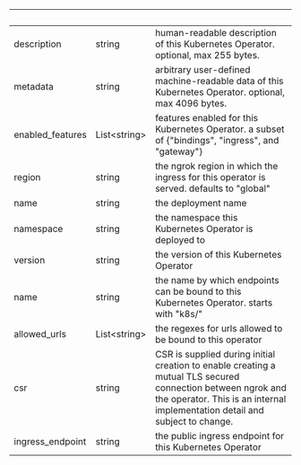 <!-- Code generated for API Clients. DO NOT EDIT. -->

| &nbsp;           | &nbsp;             | &nbsp;                                                                                                                                                                                      |
| ---------------- | ------------------ | ------------------------------------------------------------------------------------------------------------------------------------------------------------------------------------------- |
| description      | string             | human-readable description of this Kubernetes Operator. optional, max 255 bytes.                                                                                                            |
| metadata         | string             | arbitrary user-defined machine-readable data of this Kubernetes Operator. optional, max 4096 bytes.                                                                                         |
| enabled_features | List&lt;string&gt; | features enabled for this Kubernetes Operator. a subset of {"bindings", "ingress", and "gateway"}                                                                                           |
| region           | string             | the ngrok region in which the ingress for this operator is served. defaults to "global"                                                                                                     |
| name             | string             | the deployment name                                                                                                                                                                         |
| namespace        | string             | the namespace this Kubernetes Operator is deployed to                                                                                                                                       |
| version          | string             | the version of this Kubernetes Operator                                                                                                                                                     |
| name             | string             | the name by which endpoints can be bound to this Kubernetes Operator. starts with "k8s/"                                                                                                    |
| allowed_urls     | List&lt;string&gt; | the regexes for urls allowed to be bound to this operator                                                                                                                                   |
| csr              | string             | CSR is supplied during initial creation to enable creating a mutual TLS secured connection between ngrok and the operator. This is an internal implementation detail and subject to change. |
| ingress_endpoint | string             | the public ingress endpoint for this Kubernetes Operator                                                                                                                                    |
